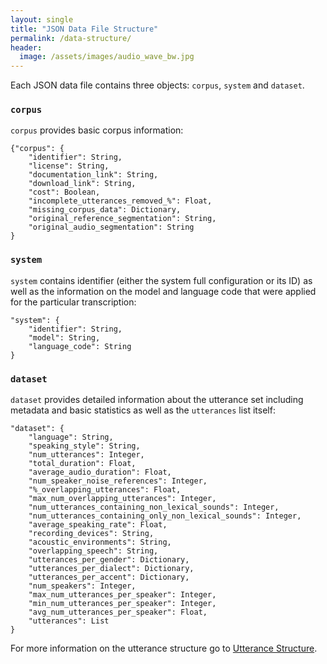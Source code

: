 ```yaml
---
layout: single
title: "JSON Data File Structure"
permalink: /data-structure/
header:
  image: /assets/images/audio_wave_bw.jpg
---
```


Each JSON data file contains three objects: ``corpus``, ``system`` and ``dataset``.

### ``corpus``
``corpus`` provides basic corpus information:

```
{"corpus": {
    "identifier": String,
    "license": String,
    "documentation_link": String,
    "download_link": String,
    "cost": Boolean,
    "incomplete_utterances_removed_%": Float,
    "missing_corpus_data": Dictionary,
    "original_reference_segmentation": String,
    "original_audio_segmentation": String
}
```

### ``system``
``system`` contains identifier (either the system full configuration or its ID)
as well as the information on the model and language code that were applied
for the particular transcription:

```
"system": {
    "identifier": String,
    "model": String,
    "language_code": String
}
```

### ``dataset``
``dataset`` provides detailed information about the utterance set including metadata
and basic statistics as well as the ``utterances`` list itself:

```
"dataset": {
    "language": String,
    "speaking_style": String,
    "num_utterances": Integer,
    "total_duration": Float,
    "average_audio_duration": Float,
    "num_speaker_noise_references": Integer,
    "%_overlapping_utterances": Float,
    "max_num_overlapping_utterances": Integer,
    "num_utterances_containing_non_lexical_sounds": Integer,
    "num_utterances_containing_only_non_lexical_sounds": Integer,
    "average_speaking_rate": Float,
    "recording_devices": String,
    "acoustic_environments": String,
    "overlapping_speech": String,
    "utterances_per_gender": Dictionary,
    "utterances_per_dialect": Dictionary,
    "utterances_per_accent": Dictionary,
    "num_speakers": Integer,
    "max_num_utterances_per_speaker": Integer,
    "min_num_utterances_per_speaker": Integer,
    "avg_num_utterances_per_speaker": Float,
    "utterances": List
}
```

For more information on the utterance structure go to [Utterance Structure](https://ceasr-corpus.github.io/utterance-structure/).


